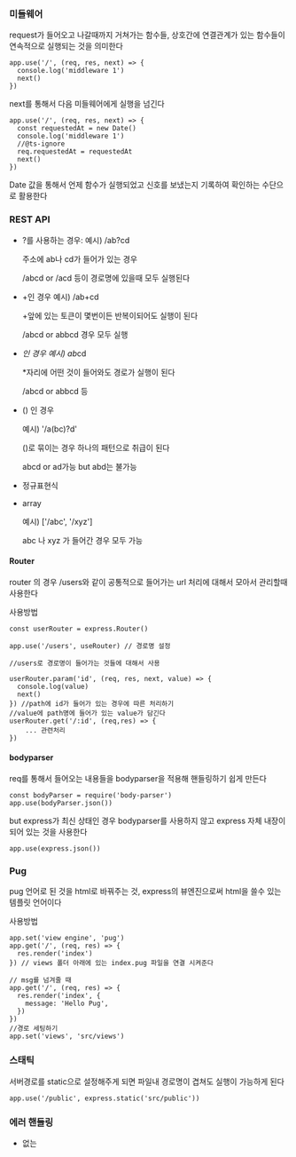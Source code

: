 ### 미들웨어

request가 들어오고 나갈때까지 거쳐가는 함수들, 상호간에 연결관계가 있는 함수들이 연속적으로 실행되는 것을 의미한다

```
app.use('/', (req, res, next) => {
  console.log('middleware 1')
  next()
})
```

next를 통해서 다음 미들웨어에게 실행을 넘긴다

```
app.use('/', (req, res, next) => {
  const requestedAt = new Date()
  console.log('middleware 1')
  //@ts-ignore
  req.requestedAt = requestedAt
  next()
})
```

Date 값을 통해서 언제 함수가 실행되었고 신호를 보냈는지 기록하여 확인하는 수단으로 활용한다

### REST API

- ?를 사용하는 경우:
  예시) /ab?cd

  주소에 ab나 cd가 들어가 있는 경우

  /abcd or /acd 등이 경로명에 있을때 모두 실행된다

- +인 경우
  예시) /ab+cd

  +앞에 있는 토큰이 몇번이든 반복이되어도 실행이 된다

  /abcd or abbcd 경우 모두 실행

- *인 경우
  예시) ab*cd

  \*자리에 어떤 것이 들어와도 경로가 실행이 된다

  /abcd or abbcd 등

- () 인 경우

  예시) '/a(bc)?d'

  ()로 묶이는 경우 하나의 패턴으로 취급이 된다

  abcd or ad가능 but abd는 불가능

- 정규표현식

- array

  예시) ['/abc', '/xyz']

  abc 나 xyz 가 들어간 경우 모두 가능

#### Router

router 의 경우 /users와 같이 공통적으로 들어가는 url 처리에 대해서 모아서 관리할때 사용한다

사용방법

```
const userRouter = express.Router()

app.use('/users', useRouter) // 경로명 설정

//users로 경로명이 들어가는 것들에 대해서 사용

userRouter.param('id', (req, res, next, value) => {
  console.log(value)
  next()
}) //path에 id가 들어가 있는 경우에 따른 처리하기
//value에 path명에 들어가 있는 value가 담긴다
userRouter.get('/:id', (req,res) => {
    ... 관련처리
})

```

#### bodyparser

req를 통해서 들어오는 내용들을 bodyparser을 적용해 핸들링하기 쉽게 만든다

```
const bodyParser = require('body-parser')
app.use(bodyParser.json())
```

but express가 최신 상태인 경우 bodyparser를 사용하지 않고 express 자체 내장이 되어 있는 것을 사용한다

```
app.use(express.json())
```

### Pug

pug 언어로 된 것을 html로 바꿔주는 것,
express의 뷰엔진으로써 html을 쓸수 있는 템플릿 언어이다

사용방법

```
app.set('view engine', 'pug')
app.get('/', (req, res) => {
  res.render('index')
}) // views 폴더 아래에 있는 index.pug 파일을 연결 시켜준다

// msg를 넘겨줄 때
app.get('/', (req, res) => {
  res.render('index', {
    message: 'Hello Pug',
  })
})
//경로 세팅하기
app.set('views', 'src/views')
```

### 스태틱

서버경로를 static으로 설정해주게 되면 파일내 경로명이 겹쳐도 실행이 가능하게 된다

```
app.use('/public', express.static('src/public'))
```

### 에러 핸들링


- 없는 
